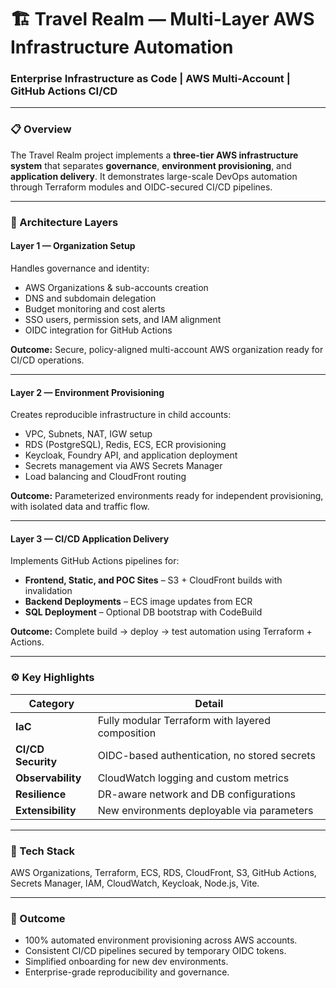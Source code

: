 # 🏗️ Travel Realm — Multi-Layer AWS Infrastructure Automation  
### Enterprise Infrastructure as Code | AWS Multi-Account | GitHub Actions CI/CD

---

### 📋 Overview  
The Travel Realm project implements a **three-tier AWS infrastructure system** that separates **governance**, **environment provisioning**, and **application delivery**. It demonstrates large-scale DevOps automation through Terraform modules and OIDC-secured CI/CD pipelines.

---

### 🧱 Architecture Layers

#### **Layer 1 — Organization Setup**
Handles governance and identity:
- AWS Organizations & sub-accounts creation  
- DNS and subdomain delegation  
- Budget monitoring and cost alerts  
- SSO users, permission sets, and IAM alignment  
- OIDC integration for GitHub Actions  

**Outcome:** Secure, policy-aligned multi-account AWS organization ready for CI/CD operations.

---

#### **Layer 2 — Environment Provisioning**
Creates reproducible infrastructure in child accounts:
- VPC, Subnets, NAT, IGW setup  
- RDS (PostgreSQL), Redis, ECS, ECR provisioning  
- Keycloak, Foundry API, and application deployment  
- Secrets management via AWS Secrets Manager  
- Load balancing and CloudFront routing  

**Outcome:** Parameterized environments ready for independent provisioning, with isolated data and traffic flow.

---

#### **Layer 3 — CI/CD Application Delivery**
Implements GitHub Actions pipelines for:
- **Frontend, Static, and POC Sites** – S3 + CloudFront builds with invalidation  
- **Backend Deployments** – ECS image updates from ECR  
- **SQL Deployment** – Optional DB bootstrap with CodeBuild  

**Outcome:** Complete build → deploy → test automation using Terraform + Actions.

---

### ⚙️ Key Highlights
| Category | Detail |
|-----------|---------|
| **IaC** | Fully modular Terraform with layered composition |
| **CI/CD Security** | OIDC-based authentication, no stored secrets |
| **Observability** | CloudWatch logging and custom metrics |
| **Resilience** | DR-aware network and DB configurations |
| **Extensibility** | New environments deployable via parameters |

---

### 🧩 Tech Stack
AWS Organizations, Terraform, ECS, RDS, CloudFront, S3, GitHub Actions, Secrets Manager, IAM, CloudWatch, Keycloak, Node.js, Vite.

---

### 🚀 Outcome
- 100% automated environment provisioning across AWS accounts.  
- Consistent CI/CD pipelines secured by temporary OIDC tokens.  
- Simplified onboarding for new dev environments.  
- Enterprise-grade reproducibility and governance.  
